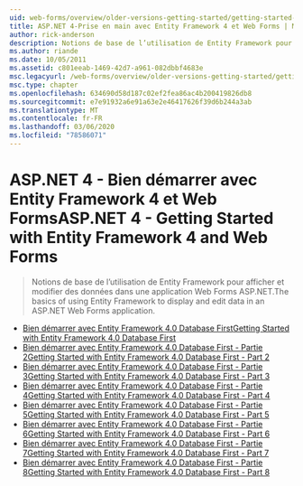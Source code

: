 ```yaml
---
uid: web-forms/overview/older-versions-getting-started/getting-started-with-ef/index
title: ASP.NET 4-Prise en main avec Entity Framework 4 et Web Forms | Microsoft Docs
author: rick-anderson
description: Notions de base de l’utilisation de Entity Framework pour afficher et modifier des données dans une application Web Forms ASP.NET.
ms.author: riande
ms.date: 10/05/2011
ms.assetid: c801eeab-1469-42d7-a961-082dbbf4683e
msc.legacyurl: /web-forms/overview/older-versions-getting-started/getting-started-with-ef
msc.type: chapter
ms.openlocfilehash: 634690d58d187c02ef2fea86ac4b200419826db8
ms.sourcegitcommit: e7e91932a6e91a63e2e46417626f39d6b244a3ab
ms.translationtype: MT
ms.contentlocale: fr-FR
ms.lasthandoff: 03/06/2020
ms.locfileid: "78586071"
---
```

# <a name="aspnet-4---getting-started-with-entity-framework-4-and-web-forms"></a><span data-ttu-id="41a29-103">ASP.NET 4 - Bien démarrer avec Entity Framework 4 et Web Forms</span><span class="sxs-lookup"><span data-stu-id="41a29-103">ASP.NET 4 - Getting Started with Entity Framework 4 and Web Forms</span></span>

> <span data-ttu-id="41a29-104">Notions de base de l’utilisation de Entity Framework pour afficher et modifier des données dans une application Web Forms ASP.NET.</span><span class="sxs-lookup"><span data-stu-id="41a29-104">The basics of using Entity Framework to display and edit data in an ASP.NET Web Forms application.</span></span>

- [<span data-ttu-id="41a29-105">Bien démarrer avec Entity Framework 4.0 Database First</span><span class="sxs-lookup"><span data-stu-id="41a29-105">Getting Started with Entity Framework 4.0 Database First</span></span>](the-entity-framework-and-aspnet-getting-started-part-1.md)
- [<span data-ttu-id="41a29-106">Bien démarrer avec Entity Framework 4.0 Database First - Partie 2</span><span class="sxs-lookup"><span data-stu-id="41a29-106">Getting Started with Entity Framework 4.0 Database First - Part 2</span></span>](the-entity-framework-and-aspnet-getting-started-part-2.md)
- [<span data-ttu-id="41a29-107">Bien démarrer avec Entity Framework 4.0 Database First - Partie 3</span><span class="sxs-lookup"><span data-stu-id="41a29-107">Getting Started with Entity Framework 4.0 Database First - Part 3</span></span>](the-entity-framework-and-aspnet-getting-started-part-3.md)
- [<span data-ttu-id="41a29-108">Bien démarrer avec Entity Framework 4.0 Database First - Partie 4</span><span class="sxs-lookup"><span data-stu-id="41a29-108">Getting Started with Entity Framework 4.0 Database First - Part 4</span></span>](the-entity-framework-and-aspnet-getting-started-part-4.md)
- [<span data-ttu-id="41a29-109">Bien démarrer avec Entity Framework 4.0 Database First - Partie 5</span><span class="sxs-lookup"><span data-stu-id="41a29-109">Getting Started with Entity Framework 4.0 Database First - Part 5</span></span>](the-entity-framework-and-aspnet-getting-started-part-5.md)
- [<span data-ttu-id="41a29-110">Bien démarrer avec Entity Framework 4.0 Database First - Partie 6</span><span class="sxs-lookup"><span data-stu-id="41a29-110">Getting Started with Entity Framework 4.0 Database First - Part 6</span></span>](the-entity-framework-and-aspnet-getting-started-part-6.md)
- [<span data-ttu-id="41a29-111">Bien démarrer avec Entity Framework 4.0 Database First - Partie 7</span><span class="sxs-lookup"><span data-stu-id="41a29-111">Getting Started with Entity Framework 4.0 Database First - Part 7</span></span>](the-entity-framework-and-aspnet-getting-started-part-7.md)
- [<span data-ttu-id="41a29-112">Bien démarrer avec Entity Framework 4.0 Database First - Partie 8</span><span class="sxs-lookup"><span data-stu-id="41a29-112">Getting Started with Entity Framework 4.0 Database First - Part 8</span></span>](the-entity-framework-and-aspnet-getting-started-part-8.md)
